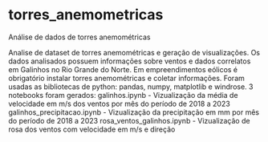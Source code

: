 # torres_anemometricas
Análise de dados de torres anemométricas

Analise de dataset de torres anemométricas e geração de visualizações. Os dados analisados possuem informações sobre ventos e dados correlatos em Galinhos no Rio Grande do Norte. Em empreendimentos eólicos é obrigatório instalar torres anemométricas e coletar informações. 
Foram  usadas as bibliotecas de python: pandas, numpy, matplotlib e windrose.
3 notebooks foram gerados:
galinhos.ipynb - Vizualização da média de velocidade em m/s dos ventos por mês do período de 2018 a 2023
galinhos_precipitacao.ipynb - Vizualização da precipitação em mm por mês do período de 2018 a 2023
rosa_ventos_galinhos.ipynb - Vizualização de rosa dos ventos com velocidade em m/s e direção